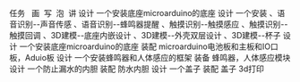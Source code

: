 任务 
  画
  写
  泡
  讲
设计 一个安装底座microarduino的底座
设计 一个安装
、语音识别--声音传感
、语音识别--蜂鸣器提醒
、触摸识别--触摸感应
、触摸识别--触摸回调
、3D建模--底座内嵌设计
、3D建模--外壳双层设计
、3D建模--杯子
设计 一个安装底座microarduino的底座
装配 microarduino电池板和主板和IO口板，Aduio板
设计 一个安装蜂鸣器和人体感应的框架
装备 蜂鸣器，人体感应模块
设计 一个防止漏水的内胆
装配 防水内胆
设计 一个盖子
装配 盖子
 3d打印
 
